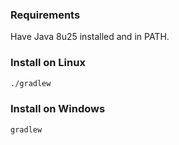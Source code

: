 ### Requirements

Have Java 8u25 installed and in PATH.

### Install on Linux

```bash
./gradlew
```

### Install on Windows

```bash
gradlew
```
